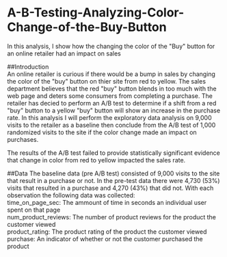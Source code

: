 # A-B-Testing-Analyzing-Color-Change-of-the-Buy-Button
In this analysis, I show how the changing the color of the "Buy" button for an online retailer had an impact on sales

##Introduction  
An online retailer is curious if there would be a bump in sales by changing the color of the "buy" button on thier site from red to yellow. The sales department believes that the red "buy" button blends in too much with the web page and deters some consumers from completing a purchase. The retailer has decied to perform an A/B test to determine if a shift from a red "buy" button to a yellow "buy" button will show an increase in the purchase rate. In this analysis I will perform the exploratory data analysis on 9,000 visits to the retailer as a baseline then conclude from the A/B test of 1,000 randomized visits to the site if the color change made an impact on purchases.  

The results of the A/B test failed to provide statistically significant evidence that change in color from red to yellow impacted the sales rate.  

##Data
The baseline data (pre A/B test) consisted of 9,000 visits to the site that result in a purchase or not. In the pre-test data there were 4,730 (53%) visits that resulted in a purchase and 4,270 (43%) that did not. With each observation the following data was collected:  
time_on_page_sec: The ammount of time in seconds an individual user spent on that page     
num_product_reviews: The number of product reviews for the product the customer viewed  
product_rating: The product rating of the product the customer viewed  
purchase: An indicator of whether or not the customer purchased the product  

